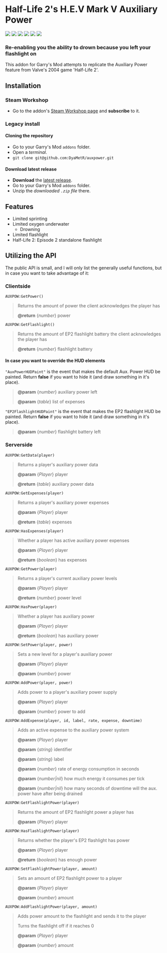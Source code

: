 # Half-Life 2's H.E.V Mark V Auxiliary Power

![](https://img.shields.io/github/v/release/DyaMetR/auxpower)
![](https://img.shields.io/steam/views/1758584347)
![](https://img.shields.io/steam/downloads/1758584347)
![](https://img.shields.io/steam/favorites/1758584347)
![](https://img.shields.io/github/issues/DyaMetR/auxpower)
![](https://img.shields.io/github/license/DyaMetR/auxpower)

### Re-enabling you the ability to drown because you left your flashlight on

This addon for Garry's Mod attempts to replicate the Auxiliary Power feature from Valve's 2004 game 'Half-Life 2'.

## Installation

### Steam Workshop

+   Go to the addon's [Steam Workshop page](https://steamcommunity.com/sharedfiles/filedetails/?id=1758584347) and **subscribe** to it.

### Legacy install

#### Cloning the repository

+   Go to your Garry's Mod `addons` folder.
+   Open a _terminal_.
+   `git clone git@github.com:DyaMetR/auxpower.git`

#### Download latest release

+   **Download** the [latest release](https://github.com/DyaMetR/auxpower/releases).
+   Go to your Garry's Mod `addons` folder.
+   Unzip the _downloaded `.zip` file_ there.

## Features

+   Limited sprinting
+   Limited oxygen underwater
    +   Drowning
+   Limited flashlight
+   Half-Life 2: Episode 2 standalone flashlight

## Utilizing the API
The public API is small, and I will only list the generally useful functions, but in case you want to take advantage of it:

### Clientside

`AUXPOW:GetPower()`
> Returns the amount of power the client acknowledges the player has
>
> **@return** {*number*} power

`AUXPOW:GetFlashlight()`
> Returns the amount of EP2 flashlight battery the client acknowledges the player has
>
> **@return** {*number*} flashlight battery

#### In case you want to override the HUD elements
`"AuxPowerHUDPaint"` is the event that makes the default Aux. Power HUD be painted. Return **false** if you want to hide it (and draw something in it's place).
> **@param** {*number*} auxiliary power left
>
> **@param** {*table*} list of expenses

`"EP2FlashlightHUDPaint"` is the event that makes the EP2 flashlight HUD be painted. Return **false** if you want to hide it (and draw something in it's place).
> **@param** {*number*} flashlight battery left

### Serverside

`AUXPOW:GetData(player)`
> Returns a player's auxiliary power data
>
> **@param** {*Player*} player
>
> **@return** {*table*} auxiliary power data

`AUXPOW:GetExpenses(player)`
> Returns a player's auxiliary power expenses
>
> **@param** {*Player*} player
>
> **@return** {*table*} expenses

`AUXPOW:HasExpenses(player)`
> Whether a player has active auxiliary power expenses
>
> **@param** {*Player*} player
>
> **@return** {*boolean*} has expenses

`AUXPOW:GetPower(player)`
> Returns a player's current auxiliary power levels
>
> **@param** {*Player*} player
>
> **@return** {*number*} power level

`AUXPOW:HasPower(player)`
> Whether a player has auxiliary power
>
> **@param** {*Player*} player
>
> **@return** {*boolean*} has auxiliary power

`AUXPOW:SetPower(player, power)`
> Sets a new level for a player's auxiliary power
>
> **@param** {*Player*} player
>
> **@param** {*number*} power

`AUXPOW:AddPower(player, power)`
> Adds power to a player's auxiliary power supply
>
> **@param** {*Player*} player
>
> **@param** {*number*} power to add

`AUXPOW:AddExpense(player, id, label, rate, expense, downtime)`
> Adds an active expense to the auxiliary power system
>
> **@param** {*Player*} player
>
> **@param** {*string*} identifier
>
> **@param** {*string*} label
>
> **@param** {*number*} rate of energy consumption in seconds
>
> **@param** {*number|nil*} how much energy it consumes per tick
>
> **@param** {*number|nil*} how many seconds of downtime will the aux. power have after being drained

`AUXPOW:GetFlashlightPower(player)`
> Returns the amount of EP2 flashlight power a player has
>
> **@param** {*Player*} player

`AUXPOW:HasFlashlightPower(player)`
> Returns whether the player's EP2 flashlight has power
>
> **@param** {*Player*} player
>
> **@return** {*boolean*} has enough power

`AUXPOW:SetFlashlightPower(player, amount)`
> Sets an amount of EP2 flashlight power to a player
>
> **@param** {*Player*} player
>
> **@param** {*number*} amount

`AUXPOW:AddFlashlightPower(player, amount)`
> Adds power amount to the flashlight and sends it to the player
>
> Turns the flashlight off if it reaches 0
>
> **@param** {*Player*} player
>
> **@param** {*number*} amount
